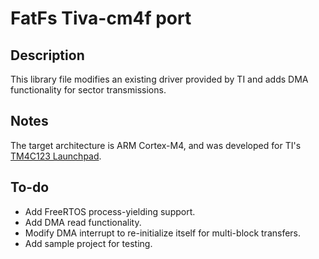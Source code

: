 # FatFs Tiva-cm4f port

## Description

This library file modifies an existing driver provided by TI and adds DMA
functionality for sector transmissions.

## Notes

The target architecture is ARM Cortex-M4, and was developed for TI's 
[TM4C123 Launchpad](http://www.ti.com/tool/ek-tm4c123gxl).

## To-do

- Add FreeRTOS process-yielding support.
- Add DMA read functionality.
- Modify DMA interrupt to re-initialize itself for multi-block transfers.
- Add sample project for testing.